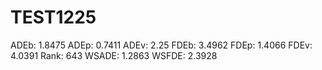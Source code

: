 # TEST1225

ADEb: 1.8475
ADEp: 0.7411
ADEv: 2.25
FDEb: 3.4962
FDEp: 1.4066
FDEv: 4.0391
Rank: 643
WSADE: 1.2863
WSFDE: 2.3928
